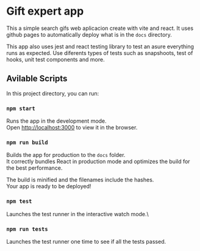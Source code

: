 # Gift expert app

This a simple search gifs web aplicacion create with vite and react. It uses github pages to automatically deploy what is in the `docs` directory.

This app also uses jest and react testing library to test an asure everything runs as expected. Use diferents types of tests such as snapshoots, test of hooks, unit test components and more.

## Avilable Scripts
In this project directory, you can run:

### `npm start`

Runs the app in the development mode.\
Open [http://localhost:3000](http://localhost:3000) to view it in the browser.

### `npm run build`

Builds the app for production to the `docs` folder.\
It correctly bundles React in production mode and optimizes the build for the best performance.

The build is minified and the filenames include the hashes.\
Your app is ready to be deployed!

### `npm test`

Launches the test runner in the interactive watch mode.\

### `npm run tests`

Launches the test runner one time to see if all the tests passed.
